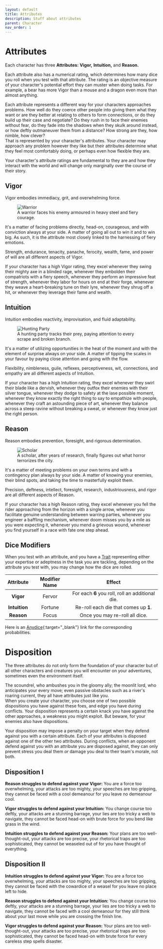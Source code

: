 ```yaml
---
layout: default
title: Attributes
description: Stuff about attributes
parent: Character
nav_order: 1
---
```


# Attributes

Each character has three **Attributes:** **Vigor,** **Intuition,** and **Reason.**

Each attribute also has a numerical rating, which determines how many dice you roll when you test with that attribute. The rating is an objective measure of your character's potential effort they can muster when doing tasks. For example, a bear has more Vigor than a mouse and a dragon even more than almost anything.

Each attribute represents a different way for your characters approaches problems. How well do they coerce other people into giving them what they want or are they better at relating to others to form connections, or do they build up their case and negotiate? Do they rush in to face their enemies without fear, do they fade into the shadows when they skulk around instead, or how deftly outmaneuver them from a distance? How strong are they, how nimble, how clever?  
That is represented by your character's attributes. Your character may approach any problem however they like but their attributes determine what they feel most comfortably doing, or perhaps even how flexible they are.

Your character's attribute ratings are fundamental to they are and how they interact with the world and will change only marginally over the course of their story.


## Vigor

Vigor embodies immediacy, grit, and overwhelming force.

<figure>
  <img src="https://i.pinimg.com/originals/66/7e/3d/667e3d98a2ce911a9b38fb201aa38607.jpg" alt="Warrior">
  <figcaption>A warrior faces his enemy armoured in heavy steel and fiery courage.</figcaption>
</figure>

It's a matter of facing problems directly, head-on, courageous, and with conviction always at your side. A matter of going all out to win it and to win big. As such, it is the attribute most closely linked to the harnessing of fiery emotions.

Strength, endurance, tenacity, panache, ferocity, wealth, fame, and power of will are all different aspects of Vigor.

If your character has a high Vigor rating, they excel whenever they swing their mighty axe in a blinded rage, whenever they embolden their compatriots with a fiery speech, whenever they perform an impressive feat of strength, whenever they labor for hours on end at their forge, whenever they weave a heart-breaking tune on their lyre, whenever they shrug off a hit, or whenever they leverage their fame and wealth.


## Intuition

Intuition embodies reactivity, improvisation, and fluid adaptability.

<figure>
  <img src="https://images-wixmp-ed30a86b8c4ca887773594c2.wixmp.com/f/ae931af7-c579-4291-97f3-a7b57e6a7ac3/d25drmo-932f3032-87a7-4644-8dd3-54e50ae26ce5.jpg/v1/fill/w_600,h_746,q_75,strp/hunting_party_by_jeh_artist_d25drmo-fullview.jpg?token=eyJ0eXAiOiJKV1QiLCJhbGciOiJIUzI1NiJ9.eyJzdWIiOiJ1cm46YXBwOjdlMGQxODg5ODIyNjQzNzNhNWYwZDQxNWVhMGQyNmUwIiwiaXNzIjoidXJuOmFwcDo3ZTBkMTg4OTgyMjY0MzczYTVmMGQ0MTVlYTBkMjZlMCIsIm9iaiI6W1t7ImhlaWdodCI6Ijw9NzQ2IiwicGF0aCI6IlwvZlwvYWU5MzFhZjctYzU3OS00MjkxLTk3ZjMtYTdiNTdlNmE3YWMzXC9kMjVkcm1vLTkzMmYzMDMyLTg3YTctNDY0NC04ZGQzLTU0ZTUwYWUyNmNlNS5qcGciLCJ3aWR0aCI6Ijw9NjAwIn1dXSwiYXVkIjpbInVybjpzZXJ2aWNlOmltYWdlLm9wZXJhdGlvbnMiXX0.ySDefElllXftpw8aNc5YXvX7AEXsCxpD-cFjAPOSddk" alt="Hunting Party">
  <figcaption>A hunting party tracks their prey, paying attention to every scrape and broken branch.</figcaption>
</figure>

It's a matter of utilizing opportunities in the heat of the moment and with the element of surprise always on your side. A matter of tipping the scales in your favour by paying close attention and going with the flow.

Flexibility, nimbleness, guile, reflexes, perceptiveness, wit, connections, and empathy are all different aspects of Intuition.

If your character has a high Intuition rating, they excel whenever they swirl their blade like a dervish, whenever they outfox their enemies with their silver tongue, whenever they dodge to safety at the lase possible moment, whenever they know exactly the right thing to say to empathize with people, whenever they craft an astounding piece of art, whenever they balance across a steep ravine without breaking a sweat, or whenever they know just the right person.


## Reason

Reason embodies prevention, foresight, and rigorous determination.

<figure>
  <img src="https://i.pinimg.com/originals/ba/48/f1/ba48f10c05b0bd7b357aceecfcdbbffb.jpg" alt="Scholar">
  <figcaption>A scholar, after years of research, finally figures out what horror terrorizes the city.</figcaption>
</figure>


It's a matter of meeting problems on your own terms and with a contingency plan always by your side. A matter of knowing your enemies, their blind spots, and taking the time to masterfully exploit them.

Precision, deftness, intellect, foresight, research, industriousness, and rigor are all different aspects of Reason.

If your character has a high Reason rating, they excel whenever you fell the rider approaching from the horizon with a single arrow, whenever you facilitate genuine understanding between warring parties, whenever you engineer a baffling mechanism, whenever doom misses you by a mile as you were expecting it, whenever you mend a grievous wound, whenever you find yourself in a race with fate one step ahead.


## Dice Modifiers

When you test with an attribute, and you have a [Trait](traits) representing either your expertise or adeptness in the task you are tackling, depending on the attribute you test with, you may change how the dice are rolled.

|   Attribute   | Modifier Name |                      Effect                      |
|:-------------:|:-------------:|:------------------------------------------------:|
|   **Vigor**   |    Fervor     | For each **6** you roll, roll an additional die. |
| **Intuition** |    Fortune    |      Re-roll each die that comes up **1**.       |
|  **Reason**   |     Focus     |          Once you may re-roll all dice.          |

Here is an [Anydice](https://anydice.com/program/2b138){:target="_blank"} link for the corresponding probabilities.



# Disposition

The three attributes do not only form the foundation of your character but of all other characters and creatures you will encounter on your adventures, sometimes even the environment itself.

The scoundrel, who ambushes you in the gloomy ally; the moonlit lord, who anticipates your every move; even passive obstacles such as a river's roaring current, they all have attributes just like you.  
When you create your character, you choose one of two possible dispositions you have against these foes, and edge you have during conflicts. Your disposition represents a certain knack you have against the other approaches, a weakness you might exploit. But beware, for your enemies also have dispositions.

Your disposition may impose a penalty on your target when they defend against you with a certain attribute. Each of your attributes is disposed against one of the other two attributes. During conflicts, when an opponent defend against you with an attribute you are disposed against, they can only prevent stress you deal them _or_ damage you deal to their team's morale, not both.


## Disposition I

**Reason struggles to defend against your Vigor:** You are a force too overwhelming, your attacks are too mighty, your speeches are too gripping, they cannot be faced with a cool demeanour for you leave no demeanour cool.

**Vigor struggles to defend against your Intuition:** You change course too deftly, your attacks are a stunning barrage, your lies are too tricky a web to navigate, they cannot be faced head-on with brute force for you bend like grass in the wind.

**Intuition struggles to defend against your Reason:** Your plans are too well-thought-out, your attacks are too precise, your rhetorical traps are too sophisticated, they cannot be weaseled out of for you have thought of everything.

## Disposition II

**Intuition struggles to defend against your Vigor:** You are a force too overwhelming, your attacks are too mighty, your speeches are too gripping, they cannot be faced with the cowardice of a weasel for you leave no place left to hide.

**Reason struggles to defend against your Intuition:** You change course too deftly, your attacks are a stunning barrage, your lies are too tricky a web to navigate, they cannot be faced with a cool demeanour for they still think about your last move while you are crossing the finish line.

**Vigor struggles to defend against your Reason:** Your plans are too well-thought-out, your attacks are too precise, your rhetorical traps are too sophisticated, they cannot be faced head-on with brute force for every careless step spells disaster.
